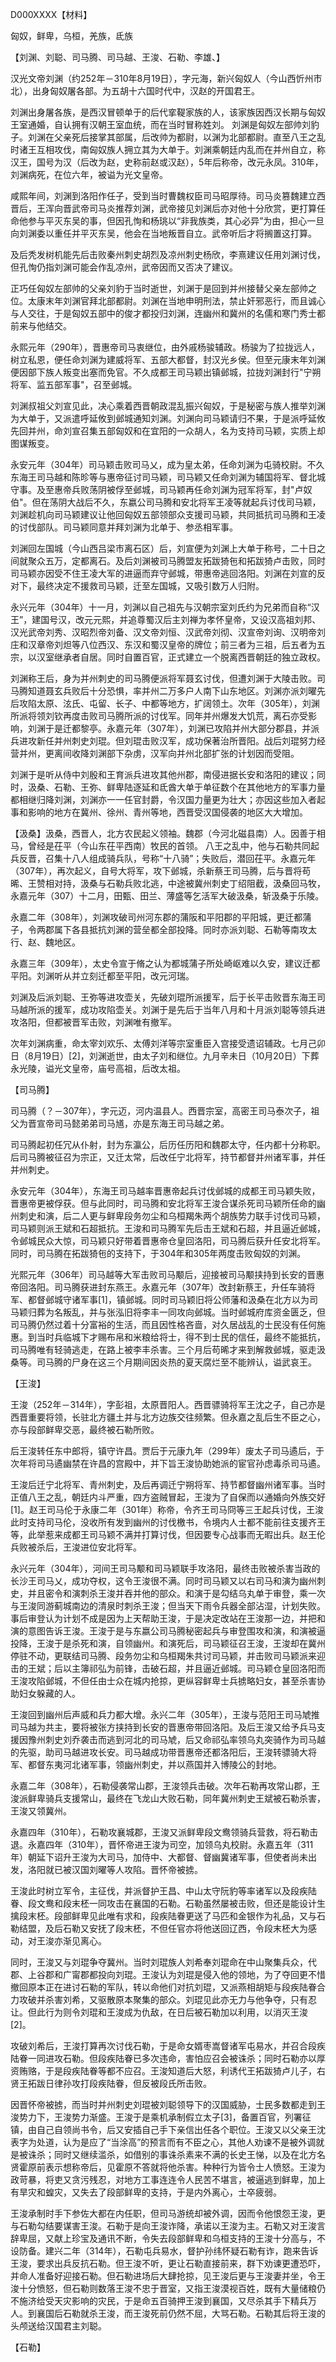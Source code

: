 D000XXXX【材料】

匈奴，鲜卑，乌桓，羌族，氐族

【刘渊、刘聪、司马腾、司马越、王浚、石勒、李雄、】

汉光文帝刘渊（约252年－310年8月19日），字元海，新兴匈奴人（今山西忻州市北），出身匈奴屠各部。为五胡十六国时代中，汉赵的开国君王。

刘渊出身屠各族，是西汉冒顿单于的后代挛鞮家族的人，该家族因西汉长期与匈奴王室通婚，自认拥有汉朝王室血统，而在当时冒称姓刘。
刘渊是匈奴左部帅刘豹子。刘渊在父亲死后接掌其部属，后改帅为都尉，以渊为北部都尉。直至八王之乱时诸王互相攻伐，南匈奴族人拥立其为大单于。刘渊乘朝廷内乱而在并州自立，称汉王，国号为汉（后改为赵，史称前赵或汉赵），5年后称帝，改元永凤。310年，刘渊病死，在位六年，被谥为光文皇帝。

咸熙年间，刘渊到洛阳作任子，受到当时曹魏权臣司马昭厚待。司马炎篡魏建立西晋后，王浑向晋武帝司马炎推荐刘渊，武帝接见刘渊后亦对他十分欣赏，更打算任命他参与平灭东吴的事，但因孔恂和杨珧以“非我族类，其心必异”为由，担心一旦向刘渊委以重任并平灭东吴，他会在当地叛晋自立。武帝听后才将搁置这打算。

及后秃发树机能先后击败秦州刺史胡烈及凉州刺史杨欣，李熹建议任用刘渊讨伐，但孔恂仍指刘渊可能会作乱凉州，武帝因而又否决了建议。

正巧任匈奴左部帅的父亲刘豹于当时逝世，刘渊于是回到并州接替父亲左部帅之位。太康末年刘渊官拜北部都尉。刘渊在当地申明刑法，禁止奸邪恶行，而且诚心与人交往，于是匈奴五部中的俊才都投归刘渊，连幽州和冀州的名儒和寒门秀士都前来与他结交。

永熙元年（290年），晋惠帝司马衷继位，由外戚杨骏辅政。杨骏为了拉拢远人，树立私恩，便任命刘渊为建威将军、五部大都督，封汉光乡侯。但至元康末年刘渊便因部下族人叛变出塞而免官。不久成都王司马颖出镇邺城，拉拢刘渊封行"宁朔将军、监五部军事"，召至邺城。

刘渊叔祖父刘宣见此，决心乘着西晋朝政混乱振兴匈奴，于是秘密与族人推举刘渊为大单于，又派遣呼延攸到邺城通知刘渊。刘渊向司马颖请归不果，于是派呼延攸先回并州，命刘宣召集五部匈奴和在宜阳的一众胡人，名为支持司马颖，实质上却图谋叛变。

永安元年（304年）司马颖击败司马乂，成为皇太弟，任命刘渊为屯骑校尉。不久东海王司马越和陈昣等与惠帝征讨司马颖，司马颖又任命刘渊为辅国将军、督北城守事。及至惠帝兵败荡阴被俘至邺城，司马颖再任命刘渊为冠军将军，封"卢奴伯"。但在荡阴大战后不久，东嬴公司马腾和安北将军王凌等就起兵讨伐司马颖，刘渊趁机向司马颖建议让他回匈奴五部领部众支援司马颖，共同抵抗司马腾和王凌的讨伐部队。司马颖同意并拜刘渊为北单于、参丞相军事。

刘渊回左国城（今山西吕梁市离石区）后，刘宣便为刘渊上大单于称号，二十日之间就聚众五万，定都离石。及后刘渊被司马腾盟友拓跋猗㐌和拓跋猗卢击败，同时司马颖亦因受不住王凌大军的进逼而弃守邺城，带惠帝逃回洛阳。刘渊在刘宣的反对下，最终决定不援救司马颖，迁至左国城，又吸引数万人归附。



永兴元年（304年）十一月，刘渊以自己祖先与汉朝宗室刘氏约为兄弟而自称“汉王”，建国号汉，改元元熙，并追尊蜀汉后主刘禅为孝怀皇帝，又设汉高祖刘邦、汉光武帝刘秀、汉昭烈帝刘备、汉文帝刘恒、汉武帝刘彻、汉宣帝刘询、汉明帝刘庄和汉章帝刘炟等八位西汉、东汉和蜀汉皇帝的牌位；前三者为三祖，后五者为五宗，以汉室继承者自居。同时自置百官，正式建立一个脱离西晋朝廷的独立政权。



刘渊称王后，身为并州刺史的司马腾便派将军聂玄讨伐，但遭刘渊于大陵击败。司马腾知道聂玄兵败后十分恐惧，率并州二万多户人南下山东地区。刘渊亦派刘曜先后攻陷太原、泫氏、屯留、长子、中都等地方，扩阔领土。次年（305年），刘渊所派将领刘钦再度击败司马腾所派的讨伐军。同年并州爆发大饥荒，离石亦受影响，刘渊于是迁都黎亭。永嘉元年（307年），刘渊已攻陷并州大部分郡县，并派兵进攻新任并州刺史刘琨。但刘琨击败汉军，成功保著治所晋阳。战后刘琨努力经营并州，更离间收降刘渊部下杂虏，汉军向并州北部扩张的计划因而受阻。

刘渊于是听从侍中刘殷和王育派兵进攻其他州郡，南侵进据长安和洛阳的建议；同时，汲桑、石勒、王弥、鲜卑陆逐延和氐酋大单于单征数个在其他地方的军事力量都相继归降刘渊，刘渊亦一一任官封爵，令汉国力量更为壮大；亦因这些加入者起事和影响的地方在冀州、徐州、青州等地，西晋受汉国侵袭的地区大大增加。

【汲桑】汲桑，西晋人，北方农民起义领袖。魏郡（今河北磁县南）人。因善于相马，曾经是茌平（今山东茌平西南）牧民的首领。
八王之乱中，他与石勒共同起兵反晋，召集十八人组成骑兵队，号称“十八骑”；失败后，潜回茌平。永嘉元年（307年），再次起义，自号大将军，攻下邺城，杀新蔡王司马腾，后与晋将苟晞、王赞相对持，汲桑与石勒兵败北逃，中途被冀州刺史丁绍阻截，汲桑回马牧，永嘉元年（307）十二月，田甄、田兰、薄盛等乞活军大破汲桑，斩汲桑于乐陵。



永嘉二年（308年），刘渊攻破司州河东郡的蒲阪和平阳郡的平阳城，更迁都蒲子，令两郡属下各县抵抗刘渊的营垒都全部投降。同时亦派刘聪、石勒等南攻太行、赵、魏地区。

永嘉三年（309年），太史令宣于脩之认为都城蒲子所处崎岖难以久安，建议迁都平阳。刘渊听从并立刻迁都至平阳，改元河瑞。

刘渊及后派刘聪、王弥等进攻壶关，先破刘琨所派援军，后于长平击败晋东海王司马越所派的援军，成功攻陷壶关。刘渊于是先后于当年八月和十月派刘聪等领兵进攻洛阳，但都被晋军击败，刘渊唯有撤军。

次年刘渊病重，命太宰刘欢乐、太傅刘洋等宗室重臣入宫接受遗诏辅政。七月己卯日（8月19日）[2]，刘渊逝世，由太子刘和继位。九月辛未日（10月20日）下葬永光陵，谥光文皇帝，庙号高祖，后改太祖。





【司马腾】

司马腾（？－307年），字元迈，河内温县人。西晋宗室，高密王司马泰次子，祖父为晋宣帝司马懿弟弟司马馗，亦是东海王司马越之弟。

司马腾起初任冗从仆射，封为东瀛公，后历任历阳和魏郡太守，任内都十分称职。后司马腾被征召为宗正，又迁太常，后改任宁北将军，持节都督并州诸军事，并任并州刺史。

永安元年（304年），东海王司马越率晋惠帝起兵讨伐邺城的成都王司马颖失败，晋惠帝更被俘获。但与此同时，司马腾和安北将军王浚合谋杀死司马颖所任命的幽州刺史和演，后二人更与鲜卑段务勿尘和乌桓羯朱两个胡族势力联手讨伐司马颖，司马颖则派王斌和石超抵抗。王浚和司马腾军先后击王斌和石超，并且逼近邺城，令邺城民众大惊，司马颖只好带着晋惠帝仓皇回洛阳，司马腾后获升任安北将军。同时，司马腾在拓跋猗㐌的支持下，于304年和305年两度击败匈奴的刘渊。

光熙元年（306年）司马越等大军击败司马颙后，迎接被司马颙挟持到长安的晋惠帝回洛阳。司马腾获进封东燕王。永嘉元年（307年）改封新蔡王，升任车骑将军、都督邺城守诸军事[1]，镇邺城。同时司马颖旧将公师藩和汲桑在北方以为司马颖归葬为名叛乱，并与张泓旧将李丰一同攻向邺城。当时邺城府库资金匮乏，但司马腾仍然过着十分富裕的生活，而且因性格吝啬，对久居战乱的士民没有任何施惠。到当时兵临城下才赐布帛和米粮给将士，得不到士民的信任，最终不能抵抗，司马腾唯有轻骑逃走，在路上被李丰杀害。三个月后苟晞才来到解救邺城，驱走汲桑等。司马腾的尸身在这三个月期间因炎热的夏天腐烂至不能辨认，谥武哀王。



【王浚】

王浚（252年－314年），字彭祖，太原晋阳人。西晋骠骑将军王沈之子，自己亦是西晋重要将领，长驻北方疆土并与北方边族交往频繁。但永嘉之乱后生不臣之心，亦与段部鲜卑交恶，最终被石勒所败。

后王浚转任东中郎将，镇守许昌。贾后于元康九年（299年）废太子司马遹后，于次年将司马遹幽禁在许昌的宫殿中，并下旨王浚协助她派的宦官孙虑毒杀司马遹。

王浚后迁宁北将军、青州刺史，及后再调迁宁朔将军、持节都督幽州诸军事。当时正值八王之乱，朝廷内斗严重，四方盗贼冒起，王浚为了自保而以通婚向外族交好[1]。赵王司马伦于永康二年（301年）称帝，令齐王司马冏等三王起兵讨伐，王浚此时支持司马伦，没收所有发到幽州的讨伐檄书，令境内人士都不能前往支援齐王等，此举惹来成都王司马颖不满并打算讨伐，但因要专心战事而无暇出兵。赵王伦兵败被杀后，王浚进位安北将军。

永兴元年（304年），河间王司马颙和司马颖联手攻洛阳，最终击败被杀害当政的长沙王司马乂，成功夺权，这令王浚很不满。同时司马颖又以右司马和演为幽州刺史，并且密令和演刺杀王浚并吞并他的部众。和演于是勾结乌丸单于审登，乘一次与王浚同游蓟城南边的清泉时刺杀王浚；但当天下雨令兵器全部沾湿，计划失败。事后审登认为计划不成是因为上天帮助王浚，于是决定改站在王浚那一边，并把和演的意图告诉王浚。王浚于是与东嬴公司马腾秘密起兵与审登围攻和演，和演被逼投降，王浚于是杀死和演，自领幽州。和演死后，司马颖征召王浚，王浚却在冀州停驻不动，更联结司马腾、段务勿尘和乌桓羯朱共讨司马颖，并击败司马颖派来迎击的王斌；后以主簿祁弘为前锋，击破石超，并且逼近邺城。司马颖仓皇回洛阳而王浚攻陷邺城，不但任由士众在城内抢掠，更纵容鲜卑士兵掳略妇女，甚至杀害协助妇女躲藏的人。

王浚回到幽州后声威和兵力都大增。永兴二年（305年），王浚与范阳王司马虓推司马越为共主，要将被张方挟持到长安的晋惠帝带回洛阳。及后王浚又给予兵马支援因豫州刺史刘乔袭击而逃到河北的司马虓，后又命祁弘率领乌丸突骑作为司马越的先驱，助司马越进攻长安。司马越成功带晋惠帝还都洛阳后，王浚转骠骑大将军、都督东夷河北诸军事，领幽州刺史，并以燕国并入博陵公的封地。



永嘉二年（308年），石勒侵袭常山郡，王浚领兵击破。次年石勒再攻常山郡，王浚派鲜卑骑兵支援常山，最终在飞龙山大败石勒，同年冀州刺史王斌被石勒杀害，王浚又领冀州。

永嘉四年（310年），石勒攻襄城郡，王浚又派鲜卑段文鸯领骑兵营救，将石勒击退。永嘉四年（310年），晋怀帝进王浚为司空，加领乌丸校尉。永嘉五年（311年）朝延下诏升王浚为大司马，加侍中、大都督、督幽冀诸军事，但使者尚未出发，洛阳就已被汉国刘曜等人攻陷。晋怀帝被掳。



王浚此时树立军令，主征伐，并派督护王昌、中山太守阮豹等率诸军以及段疾陆眷、段文鸯和段末柸一同攻击在襄国的石勒。石勒虽然屡被击败，但还是能设计生擒段末柸。段部鲜卑见此唯有求和，段疾陆眷更送了马匹和金银作为礼品，又与石勒结盟，及后石勒又安抚了段末柸，不但任官亦将他送回辽西，令段末柸大为感动，对王浚亦渐见离心。



同时，王浚又与刘琨争夺冀州。当时刘琨族人刘希奉刘琨命在中山聚集兵众，代郡、上谷郡和广甯郡都投向刘琨。王浚认为刘琨是侵入他的领地，为了夺回更不惜撤回原本正在进讨石勒的军队，转以命他们对抗刘琨，又派燕相胡矩与段疾陆眷合力攻破并杀害刘希，又驱散原本聚集的部众。刘琨见此亦无力与他争夺，只有忍让。但此行为则令刘琨和王浚成为仇敌，在日后被石勒加以利用，以消灭王浚[2]。

攻破刘希后，王浚打算再次讨伐石勒，于是命女婿枣嵩督诸军屯易水，并召合段疾陆眷一同进攻石勒。但段疾陆眷已多次违命，害怕应召会被诛杀；同时石勒亦以厚资贿赂，于是段疾陆眷等都不应召。王浚知道后大怒，利诱代王拓跋猗卢儿子，右贤王拓跋日律孙攻打段疾陆眷，但反被段氏所击败。

因晋怀帝被掳，而当时并州刺史刘琨被刘聪领导下的汉国威胁，士民多数都走到王浚势力下，王浚势力渐盛。王浚于是乘机承制假立太子[3]，备置百官，列署征镇，由自己自领尚书令，后又安插自己手下亲信出任各个职位。王浚又以父亲王沈表字为处道，认为是应了“当涂高”的预言而有不臣之心，其他人劝谏不是被外调就是被诛杀；同时又继续滥杀，如借别的事诛杀素来不满的长史王悌，以及在北方名贤霍原前表示想称帝后，见霍原不答就将他杀害。种种行为皆令士人愤怒。王浚为政苛暴，将吏又贪污残忍，对地方工事连连令人民苦不堪言，被逼逃到鲜卑，加上有旱灾和蝗灾，又失去了段部鲜卑的支持，于是内外离心，士卒疲弱。

王浚承制时手下参佐大都在内任职，但司马游统却被外调，因而令他恨怨王浚，更与石勒勾结要谋害王浚。石勒于是向王浚诈降，承诺以王浚为主。石勒又对王浚言辞卑屈，又献上珍宝及通讯不断，令失去段部鲜卑和乌桓支持的王浚十分高与，不设防备。建兴二年（314年），石勒屯兵易水，督护孙纬怀疑石勒有诈，跑来告诉王浚，要求出兵反抗石勒。但王浚不听，更让石勒直接前来，群下劝谏更遭恐吓，并命人准备好迎接石勒。但石勒进场后大肆抢掠，见王浚后更与王浚妻并坐，令王浚十分愤怒，但石勒则数落王浚不忠于晋室，又指王浚漠视百姓，既有大量储粮仍不施济给受天灾影响的灾民，于是命五百骑押王浚到襄国，又尽杀其手下精兵万人。到襄国后石勒就杀王浚，而王浚死前仍然不屈，大骂石勒。石勒其后将王浚的头颅送给汉国君主刘聪。

【石勒】







